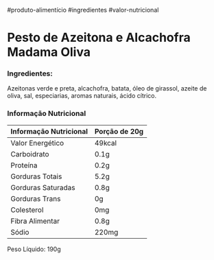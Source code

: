 #produto-alimentício #ingredientes  #valor-nutricional 
# Pesto de Azeitona e Alcachofra Madama Oliva
### Ingredientes: 
Azeitonas verde e preta, alcachofra, batata, óleo de girassol, azeite de oliva, sal, especiarias, aromas naturais, ácido cítrico.

### Informação Nutricional
| Informação Nutricional|Porção de 20g|
| --- | --- |
|Valor Energético | 49kcal |
|Carboidrato| 0.1g|
|Proteína|0.2g|
|Gorduras Totais|5.2g|
|Gorduras Saturadas|0.8g|
|Gorduras Trans|0g|
|Colesterol|0mg|
|Fibra Alimentar|0.8g|
|Sódio|220mg|

Peso Líquido: 190g
